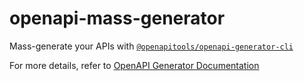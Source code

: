 # openapi-mass-generator

Mass-generate your APIs with
[`@openapitools/openapi-generator-cli`](https://www.npmjs.com/package/@openapitools/openapi-generator-cli)


For more details, refer to
[OpenAPI Generator Documentation](https://openapi-generator.tech/docs/usage)
